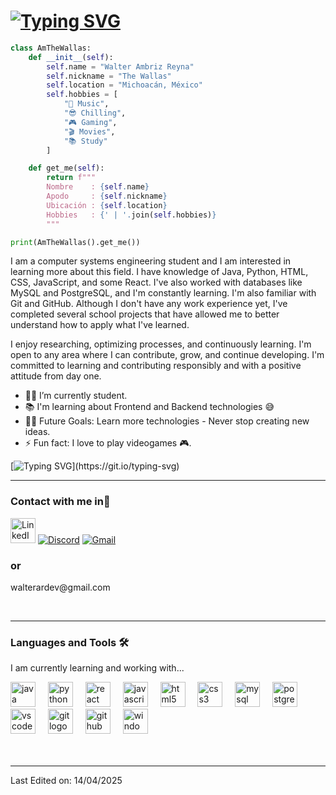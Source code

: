 <!--Hi there, I'm Walter✌️👋  -->

# [![Typing SVG](https://readme-typing-svg.herokuapp.com?font=Comic+Neue&weight=100&size=50&duration=2000&pause=1000&color=FDFEFE&multiline=true&width=800&height=60&lines=>+Hi+there%2C+I'm+Walter%E2%9C%8C%EF%B8%8F)](https://git.io/typing-svg)



```Python
class AmTheWallas:
    def __init__(self):
        self.name = "Walter Ambriz Reyna"
        self.nickname = "The Wallas"
        self.location = "Michoacán, México"
        self.hobbies = [
            "🎵 Music",
            "😎 Chilling",
            "🎮 Gaming",
            "🎬 Movies",
            "📚 Study"
        ]

    def get_me(self):
        return f"""
        Nombre    : {self.name}
        Apodo     : {self.nickname}
        Ubicación : {self.location}
        Hobbies   : {' | '.join(self.hobbies)}
        """

print(AmTheWallas().get_me())

```

I am a computer systems engineering student and I am interested in learning more about this field.
I have knowledge of Java, Python, HTML, CSS, JavaScript, and some React. I've also worked with databases like MySQL and PostgreSQL, and I'm constantly learning. I'm also familiar with Git and GitHub. Although I don't have any work experience yet, I've completed several school projects that have allowed me to better understand how to apply what I've learned.

I enjoy researching, optimizing processes, and continuously learning. I'm open to any area where I can contribute, grow, and continue developing. I'm committed to learning and contributing responsibly and with a positive attitude from day one.

- 👨‍💻 I’m currently student.
- 📚 I'm learning about Frontend and Backend technologies 😅
- 💪🏼 Future Goals: Learn more technologies - Never stop creating new ideas.
- ⚡ Fun fact: I love to play videogames 🎮.

<!-- Every new beginning is an opportunity to reinvent yourself. -->

[![Typing SVG](https://readme-typing-svg.herokuapp.com?font=Fira+Code&size=18&duration=8000&pause=1000&color=f3ca24&width=650&lines=Every+new+beginning+is+an+opportunity+to+reinvent+yourself.)](https://git.io/typing-svg)

---
<!--
<img align="right" alt="Avatar" height="100px" src="https://avatars.githubusercontent.com/u/251374?s=200&v=4" />


### Spotify Playing 🎧
### 🎶 Mi playlist: Lo-fi vibes, chill & focus  
[![Escuchar en Spotify](https://img.shields.io/badge/Spotify-Open_Playlist-1DB954?style=for-the-badge&logo=spotify&logoColor=white)](https://open.spotify.com/playlist/0GLxhM5ojg6440VeYGW3h1?si=5762e3615e2449a7)

<br/>
<br/>

---
-->
### Contact with me in📝

[<img src="https://cdn-icons-png.flaticon.com/512/3536/3536505.png" alt="LinkedIn" width="40"/>](https://www.linkedin.com/in/walterambriz)
[![Discord](https://raw.githubusercontent.com/maurodesouza/profile-readme-generator/master/src/assets/icons/social/discord/default.svg)](https://discordapp.com/users/iosoywalas)
[![Gmail](https://raw.githubusercontent.com/maurodesouza/profile-readme-generator/master/src/assets/icons/social/gmail/default.svg)](mailto:walterardev@gmail.com)

### or
<p>walterardev@gmail.com</p>
<br />

---

### Languages and Tools 🛠
<p>I am currently learning and working with...</p>

<div align="left">
  <img src="https://cdn.jsdelivr.net/gh/devicons/devicon/icons/java/java-original.svg" height="40" alt="java logo"  />
  <img width="12" />
  <img src="https://cdn.jsdelivr.net/gh/devicons/devicon/icons/python/python-original.svg" height="40" alt="python logo"  />
  <img width="12" />
  <img src="https://cdn.jsdelivr.net/gh/devicons/devicon/icons/react/react-original.svg" height="40" alt="react logo"  />
  <img width="12" />
  <img src="https://cdn.jsdelivr.net/gh/devicons/devicon/icons/javascript/javascript-original.svg" height="40" alt="javascript logo"  />
  <img width="12" />
  <img src="https://cdn.jsdelivr.net/gh/devicons/devicon/icons/html5/html5-original.svg" height="40" alt="html5 logo"  />
  <img width="12" />
  <img src="https://cdn.jsdelivr.net/gh/devicons/devicon/icons/css3/css3-original.svg" height="40" alt="css3 logo"  />
  <img width="12" />
  <img src="https://cdn.jsdelivr.net/gh/devicons/devicon/icons/mysql/mysql-original.svg" height="40" alt="mysql logo"  />
  <img width="12" />
  <img src="https://cdn.jsdelivr.net/gh/devicons/devicon/icons/postgresql/postgresql-original.svg" height="40" alt="postgresql logo"  />
  <img width="12" />
  <img src="https://cdn.jsdelivr.net/gh/devicons/devicon/icons/vscode/vscode-original.svg" height="40" alt="vscode logo"  />
  <img width="12" />
  <img src="https://cdn.jsdelivr.net/gh/devicons/devicon/icons/git/git-original.svg" height="40" alt="git logo"  />
  <img width="12" />
  <img src="https://pngimg.com/uploads/github/github_PNG37.png" height="40" alt="github logo" />
  <img width="12" />
  <img src="https://cdn.jsdelivr.net/gh/devicons/devicon/icons/windows8/windows8-original.svg" height="40" alt="windows8 logo"  />
</div>

<br/>
<br/>

---

Last Edited on: 14/04/2025
